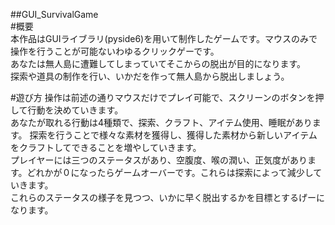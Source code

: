 ##GUI_SurvivalGame  
#概要  
本作品はGUIライブラリ(pyside6)を用いて制作したゲームです。マウスのみで操作を行うことが可能ないわゆるクリックゲーです。  
あなたは無人島に遭難してしまっていてそこからの脱出が目的になります。  
探索や道具の制作を行い、いかだを作って無人島から脱出しましょう。  

#遊び方
操作は前述の通りマウスだけでプレイ可能で、スクリーンのボタンを押して行動を決めていきます。  
あなたが取れる行動は4種類で、探索、クラフト、アイテム使用、睡眠があります。
探索を行うことで様々な素材を獲得し、獲得した素材から新しいアイテムをクラフトしてできることを増やしていきます。  
プレイヤーには三つのステータスがあり、空腹度、喉の潤い、正気度があります。どれかが０になったらゲームオーバーです。これらは探索によって減少していきます。  
これらのステータスの様子を見つつ、いかに早く脱出するかを目標とするげーになります。
